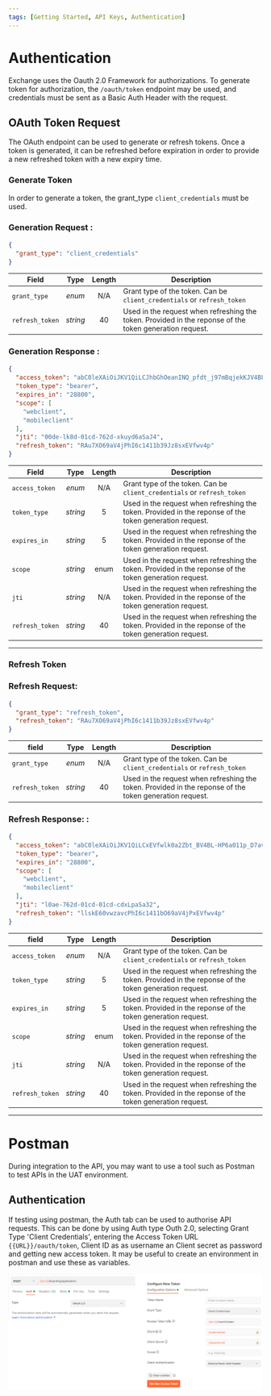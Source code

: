 ```yaml
---
tags: [Getting Started, API Keys, Authentication]
---
```

# Authentication

Exchange uses the Oauth 2.0 Framework for authorizations. To generate token for authorization, the `/oauth/token` endpoint may be used, and credentials must be sent as a Basic Auth Header with the request.

## OAuth Token Request

The OAuth endpoint can be used to generate or refresh tokens. Once a token is generated, it can be refreshed before expiration in order to provide a new refreshed token with a new expiry time.

### Generate Token

In order to generate a token, the grant_type `client_credentials` must be used.

<!--
type: tab
titles: Generate Token Request , Generate Token Response
-->
### Generation Request : 

```json
{
  "grant_type": "client_credentials"
}
```


| Field | Type | Length | Description |
| -------- | :--: | :------------: | ------------------ |
| `grant_type` | *enum* | N/A |  Grant type of the token. Can be `client_credentials` or `refresh_token` |
| `refresh_token` | *string* | 40 | Used in the request when refreshing the token. Provided in the reponse of the token generation request.  |


<!-- type: tab -->

### Generation Response : 

```json
{
  "access_token": "abC0leXAiOiJKV1QiLCJhbGhOeanINQ_pfdt_j97mBqjekKJV4BL-HP6a011p_D7avcSaJ4SeG_tis9D_Gfh66MY7BN73IcAC9Sb_qxaFxSavxvW_d6Nk9hfg8y4OSb7HEB58sxEVfuJ87dsmURWsJz8sxEVfwlk0a2Zbt_BqjekK-Yk-DiJFwiaTtbBqjekKJV4jPhIsxEVfws_wz2MMxkuydcpGl5m-rIpIwT9xAE0avcSaJ4S_4hTU1llskE60vwzv27_URWsJz8sxEVfwlk0a2ZbtXB32u3ERSVyD7TaQjme64Va4ac.rQCcRAu7XObjap3szzy3URWsJzwlk0a2Zbt",
  "token_type": "bearer",
  "expires_in": "28800",
  "scope": [
    "webclient",
    "mobileclient"
  ],
  "jti": "00de-lk8d-01cd-762d-xkuyd6aSaJ4",
  "refresh_token": "RAu7XO69aV4jPhI6c1411b39Jz8sxEVfwv4p"
}

```
| Field | Type | Length | Description |
| -------- | :--: | :------------: | ------------------ |
| `access_token` | *enum* | N/A |  Grant type of the token. Can be `client_credentials` or `refresh_token` |
| `token_type` | *string* | 5 | Used in the request when refreshing the token. Provided in the reponse of the token generation request.  |
| `expires_in` | *string* | 5 | Used in the request when refreshing the token. Provided in the reponse of the token generation request.  |
| `scope` | *string* | enum | Used in the request when refreshing the token. Provided in the reponse of the token generation request.  |
| `jti` | *string* | N/A | Used in the request when refreshing the token. Provided in the reponse of the token generation request.  |
| `refresh_token` | *string* | 40 | Used in the request when refreshing the token. Provided in the reponse of the token generation request.  |

---

<!-- type: tab-end -->

### Refresh Token

### Refresh Request: 
<!--
type: tab
titles: Refresh Token Request , Refresh Token Response
-->

```json
{
  "grant_type": "refresh_token",
  "refresh_token": "RAu7XO69aV4jPhI6c1411b39Jz8sxEVfwv4p"
}

```

| field | Type | Length | Description |
| -------- | :--: | :------------: | ------------------ |
| `grant_type` | *enum* | N/A |  Grant type of the token. Can be `client_credentials` or `refresh_token` |
| `refresh_token` | *string* | 40 | Used in the request when refreshing the token. Provided in the reponse of the token generation request.  |


<!-- type: tab -->

### Refresh Response: :


```json
{
  "access_token": "abC0leXAiOiJKV1QiLCxEVfwlk0a2Zbt_BV4BL-HP6a011p_D7avcSaJ4SeIcAC9Sb_qxaFxSavxvW_d6Nlkj02aeB58sxEVfuJ87dsmURWsJz8sxEVfwlk0a2Zbt_BqjekK-Yk-DiJFwiaTtbBqjekKJV4jPhIsxEVfws_wz2MMxkuydcpGl5m-rIpIwT9xAE0avcSaJ4S_4hTU1lskE60vwvwzv27_URWsJz8sxEjme64Va4ac.rQCcRAu7XObxEVfwlk0a2Zbt_BURWsJzwlk0a2Zbt",
  "token_type": "bearer",
  "expires_in": "28800",
  "scope": [
    "webclient",
    "mobileclient"
  ],
  "jti": "l0ae-762d-01cd-01cd-cdxLpaSa32",
  "refresh_token": "llskE60vwzavcPhI6c1411bO69aV4jPxEVfwv4p"
}

```
| field | Type | Length | Description |
| -------- | :--: | :------------: | ------------------ |
| `access_token` | *enum* | N/A |  Grant type of the token. Can be `client_credentials` or `refresh_token` |
| `token_type` | *string* | 5 | Used in the request when refreshing the token. Provided in the reponse of the token generation request.  |
| `expires_in` | *string* | 5 | Used in the request when refreshing the token. Provided in the reponse of the token generation request.  |
| `scope` | *string* | enum | Used in the request when refreshing the token. Provided in the reponse of the token generation request.  |
| `jti` | *string* | N/A | Used in the request when refreshing the token. Provided in the reponse of the token generation request.  |
| `refresh_token` | *string* | 40 | Used in the request when refreshing the token. Provided in the reponse of the token generation request.  |

---

<!-- type: tab-end -->

# Postman

During integration to the API, you may want to use a tool such as Postman to test APIs in the UAT environment.

## Authentication
If testing using postman, the Auth tab can be used to authorise API requests. This can be done by using Auth type Outh 2.0, selecting Grant Type 'Client Credentials', entering the Access Token URL `{{URL}}/oauth/token`, Client ID as as username an Client secret as password and getting new access token. It may be useful to create an environment in postman and use these as variables.

![postman auth](/assets/images/auth_postman.png)

